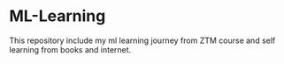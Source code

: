 # ML-Learning
This repository include my ml learning journey from ZTM course and self learning from books and internet.
